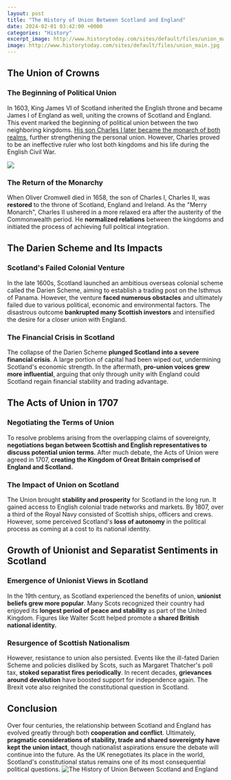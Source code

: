 ```yaml
---
layout: post
title: "The History of Union Between Scotland and England"
date: 2024-02-01 03:42:00 +0000
categories: "History"
excerpt_image: http://www.historytoday.com/sites/default/files/union_main.jpg
image: http://www.historytoday.com/sites/default/files/union_main.jpg
---
```


## The Union of Crowns 
### The Beginning of Political Union
In 1603, King James VI of Scotland inherited the English throne and became James I of England as well, uniting the crowns of Scotland and England. This event marked the beginning of political union between the two neighboring kingdoms. [His son Charles I later became the monarch of both realms](https://store.fi.io.vn/collection/adamczyk), further strengthening the personal union. However, Charles proved to be an ineffective ruler who lost both kingdoms and his life during the English Civil War. 

![](https://www.historic-uk.com/wp-content/uploads/2017/04/act-of-union.jpg)
### The Return of the Monarchy 
When Oliver Cromwell died in 1658, the son of Charles I, Charles II, was **restored** to the throne of Scotland, England and Ireland. As the "Merry Monarch", Charles II ushered in a more relaxed era after the austerity of the Commonwealth period. He **normalized relations** between the kingdoms and initiated the process of achieving full political integration. 
## The Darien Scheme and Its Impacts
### Scotland's Failed Colonial Venture
In the late 1600s, Scotland launched an ambitious overseas colonial scheme called the Darien Scheme, aiming to establish a trading post on the Isthmus of Panama. However, the venture **faced numerous obstacles** and ultimately failed due to various political, economic and environmental factors. The disastrous outcome **bankrupted many Scottish investors** and intensified the desire for a closer union with England.
### The Financial Crisis in Scotland
The collapse of the Darien Scheme **plunged Scotland into a severe financial crisis**. A large portion of capital had been wiped out, undermining Scotland's economic strength. In the aftermath, **pro-union voices grew more influential**, arguing that only through unity with England could Scotland regain financial stability and trading advantage. 
## The Acts of Union in 1707
### Negotiating the Terms of Union
To resolve problems arising from the overlapping claims of sovereignty, **negotiations began between Scottish and English representatives to discuss potential union terms**. After much debate, the Acts of Union were agreed in 1707, **creating the Kingdom of Great Britain comprised of England and Scotland.**
### The Impact of Union on Scotland  
The Union brought **stability and prosperity** for Scotland in the long run. It gained access to English colonial trade networks and markets. By 1807, over a third of the Royal Navy consisted of Scottish ships, officers and crews. However, some perceived Scotland's **loss of autonomy** in the political process as coming at a cost to its national identity.
## Growth of Unionist and Separatist Sentiments in Scotland
### Emergence of Unionist Views in Scotland
In the 19th century, as Scotland experienced the benefits of union, **unionist beliefs grew more popular**. Many Scots recognized their country had enjoyed its **longest period of peace and stability** as part of the United Kingdom. Figures like Walter Scott helped promote a **shared British national identity.**
### Resurgence of Scottish Nationalism 
However, resistance to union also persisted. Events like the ill-fated Darien Scheme and policies disliked by Scots, such as Margaret Thatcher's poll tax, **stoked separatist fires periodically**. In recent decades, **grievances around devolution** have boosted support for independence again. The Brexit vote also reignited the constitutional question in Scotland.
## Conclusion
Over four centuries, the relationship between Scotland and England has evolved greatly through both **cooperation and conflict**. Ultimately, **pragmatic considerations of stability, trade and shared sovereignty have kept the union intact**, though nationalist aspirations ensure the debate will continue into the future. As the UK renegotiates its place in the world, Scotland's constitutional status remains one of its most consequential political questions.
![The History of Union Between Scotland and England](http://www.historytoday.com/sites/default/files/union_main.jpg)